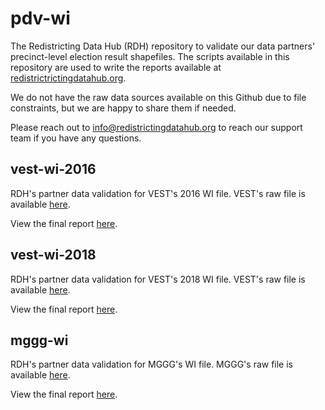 # pdv-wi

The Redistricting Data Hub (RDH) repository to validate our data partners' precinct-level election result shapefiles. The scripts available in this repository are used to write the reports available at [redistrictrictingdatahub.org]([https://redistrictingdatahub.org/](https://redistrictingdatahub.org/)). 

We do not have the raw data sources available on this Github due to file constraints, but we are happy to share them if needed. 

Please reach out to info@redistrictingdatahub.org to reach our support team if you have any questions.

## vest-wi-2016

RDH's partner data validation for VEST's 2016 WI file. VEST's raw file is available [here](https://dataverse.harvard.edu/dataset.xhtml?persistentId=doi:10.7910/DVN/NH5S2I). 

View the final report [here](https://redistrictingdatahub.org/dataset/vest-2016-wisconsin-precinct-and-election-results/).


## vest-wi-2018

RDH's partner data validation for VEST's 2018 WI file. VEST's raw file is available [here](https://dataverse.harvard.edu/file.xhtml?persistentId=doi:10.7910/DVN/UBKYRU/OYQQMS&version=36.0). 

View the final report [here](https://redistrictingdatahub.org/dataset/vest-2018-wisconsin-precinct-and-election-results/).


## mggg-wi

RDH's partner data validation for MGGG's WI file. MGGG's raw file is available [here](https://github.com/mggg-states/WI-shapefiles). 

View the final report [here](https://redistrictingdatahub.org/dataset/mggg-wisconsin-wards-and-election-results/).


